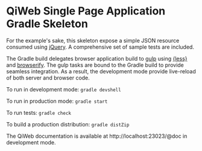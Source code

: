 # QiWeb Single Page Application Gradle Skeleton

For the example's sake, this skeleton expose a simple JSON resource consumed
using [jQuery](http://jquery.com/).
A comprehensive set of sample tests are included.

The Gradle build delegates browser application build to
[gulp](http://gulpjs.com/) using [{less}](http://lesscss.org/) and
[browserify](http://browserify.org/).
The gulp tasks are bound to the Gradle build to provide seamless integration.
As a result, the development mode provide live-reload of both server and
browser code.

To run in development mode: `gradle devshell`

To run in production mode: `gradle start`

To run tests: `gradle check`

To build a production distribution: `gradle distZip`

The QiWeb documentation is available at http://localhost:23023/@doc in
development mode.
